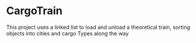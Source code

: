 # CargoTrain
This project uses a linked list to load and unload a theoretical train, sorting objects into cities and cargo Types along the way
